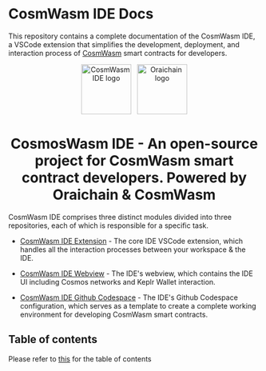 # CosmWasm IDE Docs

This repository contains a complete documentation of the CosmWasm IDE, a VSCode extension that simplifies the development, deployment, and interaction process of [CosmWasm](https://github.com/CosmWasm/cosmwasm) smart contracts for developers.

<p align="center">
  <a target="_blank" rel="noopener noreferrer"><img width="100" src="https://raw.githubusercontent.com/oraichain/vscode-cosmwasm/docs/contributing/public/cosmos-ide.png" alt="CosmWasm IDE logo"></a> &nbsp
  <a href="https://orai.io" target="_blank" rel="noopener noreferrer"><img width="100" src="https://raw.githubusercontent.com/oraichain/vscode-cosmwasm/docs/contributing/public/logo-128.png" alt="Oraichain logo"></a>
</p>

<h1 align="center">
    CosmosWasm IDE - An open-source project for CosmWasm smart contract developers. Powered by Oraichain & CosmWasm
</h1>

CosmWasm IDE comprises three distinct modules divided into three repositories, each of which is responsible for a specific task.

* [CosmWasm IDE Extension](https://github.com/oraichain/cw-vscode) - The core IDE VSCode extension, which handles all the interaction processes between your workspace & the IDE.

* [CosmWasm IDE Webview](https://github.com/oraichain/cw-ide-webview) - The IDE's webview, which contains the IDE UI including Cosmos networks and Keplr Wallet interaction.

* [CosmWasm IDE Github Codespace](https://github.com/oraichain/cw-ide-codespace-template) - The IDE's Github Codespace configuration, which serves as a template to create a complete working environment for developing CosmWasm smart contracts.

## Table of contents

Please refer to [this](./SUMMARY.md) for the table of contents